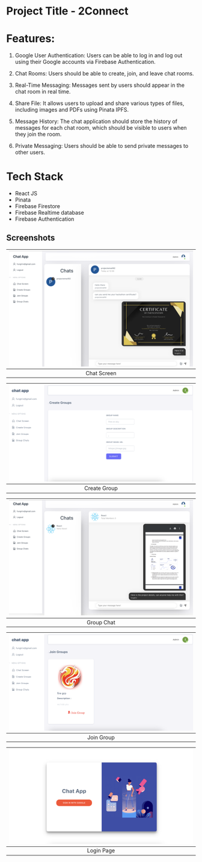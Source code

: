 # Project Title - 2Connect

# Features:

1. Google User Authentication: Users can be able to log in and log out using their Google accounts via Firebase Authentication.

2. Chat Rooms: Users should be able to create, join, and leave chat rooms.

3. Real-Time Messaging: Messages sent by users should appear in the chat room in real time.

4. Share File: It allows users to upload and share various types of files, including images and PDFs using Pinata IPFS.

5. Message History: The chat application should store the history of messages for each chat room, which should be visible to users when they join the room.

6. Private Messaging: Users should be able to send private messages to other users.

# Tech Stack

- React JS
- Pinata
- Firebase Firestore
- Firebase Realtime database
- Firebase Authentication

## Screenshots

| ![](Images/chat.png)
| :-------------: |
| Chat Screen

|![](Images/creategrp.png)
| :-------------: |
|Create Group

| ![](Images/group.png)
| :-------------: |
|Group Chat

| ![](Images/joingrp.png)
| :-------------: |
|Join Group

| ![](Images/login.png)
| :-------------: |
| Login Page
